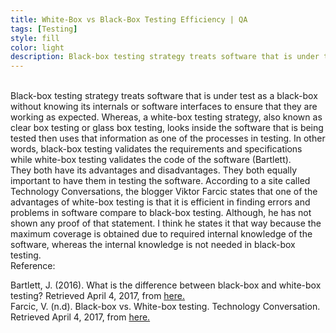 ```yaml
---
title: White-Box vs Black-Box Testing Efficiency | QA
tags: [Testing]
style: fill
color: light
description: Black-box testing strategy treats software that is under test as a black-box without..
---
```


<br>
Black-box testing strategy treats software that is under test as a black-box without knowing its internals or software interfaces to ensure that they are working as expected. Whereas, a white-box testing strategy, also known as clear box testing or glass box testing, looks inside the software that is being tested then uses that information as one of the processes in testing. In other words, black-box testing validates the requirements and specifications while white-box testing validates the code of the software (Bartlett).

<br>
They both have its advantages and disadvantages. They both equally important to have them in testing the software. According to a site called Technology Conversations, the blogger Viktor Farcic states that one of the advantages of white-box testing is that it is efficient in finding errors and problems in software compare to black-box testing. Although, he has not shown any proof of that statement. I think he states it that way because the maximum coverage is obtained due to required internal knowledge of the software, whereas the internal knowledge is not needed in black-box testing.

<br>
Reference:

Bartlett, J. (2016). What is the difference between black-box and white-box testing? Retrieved April 4, 2017, from [here.](https://blog.testlodge.com/what-is-the-difference-between-black-box-and-white-box-testing/) <br>
Farcic, V. (n.d). Black-box vs. White-box testing. Technology Conversation. Retrieved April 4, 2017, from [here.](https://technologyconversations.com/2013/12/11/black-box-vs-white-box-testing/)
